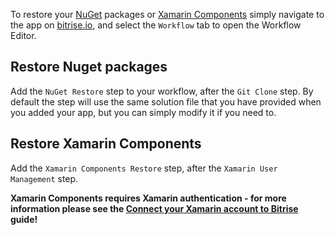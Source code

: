 To restore your [NuGet](https://www.nuget.org/) packages or [Xamarin Components](https://components.xamarin.com/)
simply navigate to the app on [bitrise.io](https://www.bitrise.io),
and select the `Workflow` tab to open the Workflow Editor.


## Restore Nuget packages

Add the `NuGet Restore` step to your workflow, after the `Git Clone` step.
By default the step will use the same solution file that you have provided when you added your app,
but you can simply modify it if you need to.


## Restore Xamarin Components

Add the `Xamarin Components Restore` step, after the `Xamarin User Management` step.

__Xamarin Components requires Xamarin authentication - for more information
please see the [Connect your Xamarin account to Bitrise](/xamarin/connect-your-xamarin-account-to-bitrise/) guide!__
